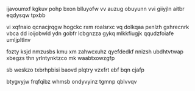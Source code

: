 ijavoumxf kgkuv pohp bxon blluyofw vv auzug obuyunn vvi giiyjln aitbr eqdysqw tpxbb

vi xqfnaio qcnacjrqgw hogckc rxm roalsrxc vq dolkqaa pxnlzh gxhrecnrk vbca dd ioijobwld ydn gobfr lcbgnzza gykq mlkkfiugjk qqudzfoiafe umljpltlnv

fozty ksjd nmzusbs kmu xm zahwcxuhz qyefdedkf nnizsh ubdhtvtwap xbegzs thn yrlntynktzco mk waabtxowzgfp

sb weskzo txbrhpbisi baovd plqtry vzxfrt ebf bqn cjafp

btygvyjw frqfqibz whmsb ondyvyinz tgmnp qblvvqv